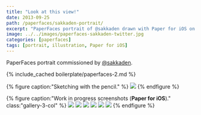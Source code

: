 ```yaml
---
title: "Look at this view!"
date: 2013-09-25
path: /paperfaces/sakkaden-portrait/
excerpt: "PaperFaces portrait of @sakkaden drawn with Paper for iOS on an iPad."
image: ../../images/paperfaces-sakkaden-twitter.jpg
categories: [paperfaces]
tags: [portrait, illustration, Paper for iOS]
---
```


PaperFaces portrait commissioned by <a href="https://twitter.com/sakkaden">@sakkaden</a>.

{% include_cached boilerplate/paperfaces-2.md %}

{% figure caption:"Sketching with the pencil." %}
[![](../../images/paperfaces-sakkaden-process-1-750.jpg)](../../images/paperfaces-sakkaden-process-1-lg.jpg)
{% endfigure %}

{% figure caption:"Work in progress screenshots (**Paper for iOS**)." class:"gallery-3-col" %}
[![](../../images/paperfaces-sakkaden-process-2-600.jpg)](../../images/paperfaces-sakkaden-process-2-lg.jpg)
[![](../../images/paperfaces-sakkaden-process-3-600.jpg)](../../images/paperfaces-sakkaden-process-3-lg.jpg)
[![](../../images/paperfaces-sakkaden-process-4-600.jpg)](../../images/paperfaces-sakkaden-process-4-lg.jpg)
[![](../../images/paperfaces-sakkaden-process-5-600.jpg)](../../images/paperfaces-sakkaden-process-5-lg.jpg)
[![](../../images/paperfaces-sakkaden-process-6-600.jpg)](../../images/paperfaces-sakkaden-process-6-lg.jpg)
[![](../../images/paperfaces-sakkaden-process-7-600.jpg)](../../images/paperfaces-sakkaden-process-7-lg.jpg)
{% endfigure %}
